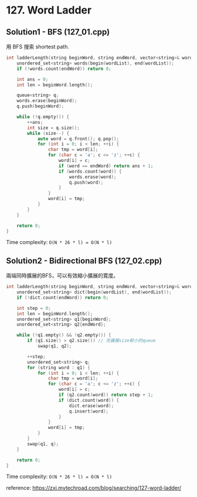 # 127. Word Ladder

## Solution1 - BFS (127_01.cpp)

用 BFS 搜索 shortest path.

```cpp
int ladderLength(string beginWord, string endWord, vector<string>& wordList) {
    unordered_set<string> words(begin(wordList), end(wordList));
    if (!words.count(endWord)) return 0;

    int ans = 0;
    int len = beginWord.length();

    queue<string> q;
    words.erase(beginWord);
    q.push(beginWord);

    while (!q.empty()) {
        ++ans;
        int size = q.size();
        while (size--) {
            auto word = q.front(); q.pop();
            for (int i = 0; i < len; ++i) {
                char tmp = word[i];
                for (char c = 'a'; c <= 'z'; ++c) {
                    word[i] = c;
                    if (word == endWord) return ans + 1;
                    if (words.count(word)) {
                        words.erase(word);
                        q.push(word);
                    }
                }
                word[i] = tmp;
            }
        }
    }

    return 0;
}
```

Time complexity: ```O(N * 26 * l) = O(N * l)```


## Solution2 - Bidirectional BFS (127_02.cpp)

兩端同時擴展的BFS，可以有效縮小擴展的寛度。

```cpp
int ladderLength(string beginWord, string endWord, vector<string>& wordList) {
    unordered_set<string> dict(begin(wordList), end(wordList));
    if (!dict.count(endWord)) return 0;

    int step = 0;
    int len = beginWord.length();
    unordered_set<string> q1{beginWord};
    unordered_set<string> q2{endWord};

    while (!q1.empty() && !q2.empty()) {
        if (q1.size() > q2.size()) // 先擴展size較小的queue
            swap(q1, q2);

        ++step;
        unordered_set<string> q;
        for (string word : q1) {
            for (int i = 0; i < len; ++i) {
                char tmp = word[i];
                for (char c = 'a'; c <= 'z'; ++c) {
                    word[i] = c;
                    if (q2.count(word)) return step + 1;
                    if (dict.count(word)) {
                        dict.erase(word);
                        q.insert(word);
                    }
                }
                word[i] = tmp;
            }
        }
        swap(q1, q);
    }

    return 0;
}
```

Time complexity: ```O(N * 26 * l) = O(N * l)```

reference: https://zxi.mytechroad.com/blog/searching/127-word-ladder/
